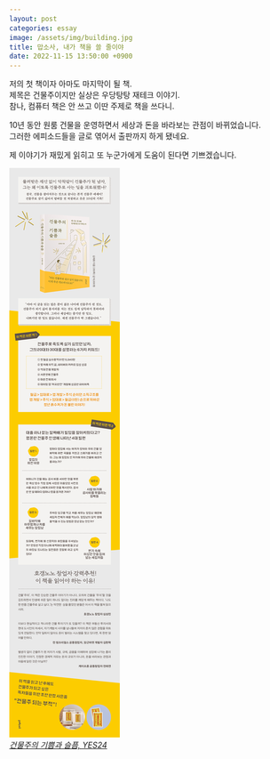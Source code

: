 ```yaml
---
layout: post
categories: essay
image: /assets/img/building.jpg
title: 맙소사, 내가 책을 쓸 줄이야
date: 2022-11-15 13:50:00 +0900
---
```


저의 첫 책이자 아마도 마지막이 될 책.  
제목은 건물주이지만 실상은 우당탕탕 재테크 이야기.  
참나, 컴퓨터 책은 안 쓰고 이딴 주제로 책을 쓰다니.

10년 동안 원룸 건물을 운영하면서 세상과 돈을 바라보는 관점이 바뀌었습니다.  
그러한 에피소드들을 글로 엮어서 출판까지 하게 됐네요.

제 이야기가 재밌게 읽히고 또 누군가에게 도움이 된다면 기쁘겠습니다.

![건물주의 기쁨과 슬픔 책 표지](/assets/img/building2.jpg)  
*[건물주의 기쁨과 슬픔, YES24](https://www.yes24.com/product/goods/115403057)*